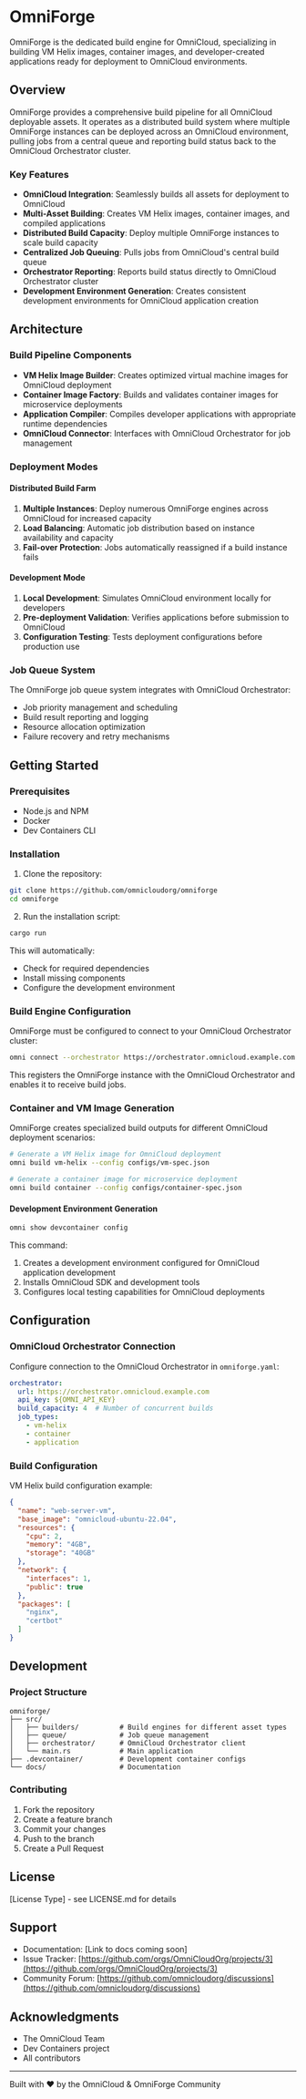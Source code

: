 # OmniForge

OmniForge is the dedicated build engine for OmniCloud, specializing in building VM Helix images, container images, and developer-created applications ready for deployment to OmniCloud environments.

## Overview

OmniForge provides a comprehensive build pipeline for all OmniCloud deployable assets. It operates as a distributed build system where multiple OmniForge instances can be deployed across an OmniCloud environment, pulling jobs from a central queue and reporting build status back to the OmniCloud Orchestrator cluster.

### Key Features

- **OmniCloud Integration**: Seamlessly builds all assets for deployment to OmniCloud
- **Multi-Asset Building**: Creates VM Helix images, container images, and compiled applications 
- **Distributed Build Capacity**: Deploy multiple OmniForge instances to scale build capacity
- **Centralized Job Queuing**: Pulls jobs from OmniCloud's central build queue
- **Orchestrator Reporting**: Reports build status directly to OmniCloud Orchestrator cluster
- **Development Environment Generation**: Creates consistent development environments for OmniCloud application creation

## Architecture

### Build Pipeline Components

- **VM Helix Image Builder**: Creates optimized virtual machine images for OmniCloud deployment
- **Container Image Factory**: Builds and validates container images for microservice deployments
- **Application Compiler**: Compiles developer applications with appropriate runtime dependencies
- **OmniCloud Connector**: Interfaces with OmniCloud Orchestrator for job management

### Deployment Modes

#### Distributed Build Farm
1. **Multiple Instances**: Deploy numerous OmniForge engines across OmniCloud for increased capacity
2. **Load Balancing**: Automatic job distribution based on instance availability and capacity
3. **Fail-over Protection**: Jobs automatically reassigned if a build instance fails

#### Development Mode
1. **Local Development**: Simulates OmniCloud environment locally for developers
2. **Pre-deployment Validation**: Verifies applications before submission to OmniCloud
3. **Configuration Testing**: Tests deployment configurations before production use

### Job Queue System

The OmniForge job queue system integrates with OmniCloud Orchestrator:
- Job priority management and scheduling
- Build result reporting and logging
- Resource allocation optimization
- Failure recovery and retry mechanisms

## Getting Started

### Prerequisites

- Node.js and NPM
- Docker
- Dev Containers CLI

### Installation

1. Clone the repository:
```bash
git clone https://github.com/omnicloudorg/omniforge
cd omniforge
```

2. Run the installation script:
```bash
cargo run
```

This will automatically:
- Check for required dependencies
- Install missing components
- Configure the development environment

### Build Engine Configuration

OmniForge must be configured to connect to your OmniCloud Orchestrator cluster:

```bash
omni connect --orchestrator https://orchestrator.omnicloud.example.com
```

This registers the OmniForge instance with the OmniCloud Orchestrator and enables it to receive build jobs.

### Container and VM Image Generation

OmniForge creates specialized build outputs for different OmniCloud deployment scenarios:

```bash
# Generate a VM Helix image for OmniCloud deployment
omni build vm-helix --config configs/vm-spec.json

# Generate a container image for microservice deployment
omni build container --config configs/container-spec.json
```

#### Development Environment Generation

```bash
omni show devcontainer config
```

This command:
1. Creates a development environment configured for OmniCloud application development
2. Installs OmniCloud SDK and development tools
3. Configures local testing capabilities for OmniCloud deployments

## Configuration

### OmniCloud Orchestrator Connection

Configure connection to the OmniCloud Orchestrator in `omniforge.yaml`:

```yaml
orchestrator:
  url: https://orchestrator.omnicloud.example.com
  api_key: ${OMNI_API_KEY}
  build_capacity: 4  # Number of concurrent builds
  job_types:
    - vm-helix
    - container
    - application
```

### Build Configuration

VM Helix build configuration example:

```json
{
  "name": "web-server-vm",
  "base_image": "omnicloud-ubuntu-22.04",
  "resources": {
    "cpu": 2,
    "memory": "4GB",
    "storage": "40GB"
  },
  "network": {
    "interfaces": 1,
    "public": true
  },
  "packages": [
    "nginx",
    "certbot"
  ]
}
```

## Development

### Project Structure

```
omniforge/
├── src/
│   ├── builders/          # Build engines for different asset types
│   ├── queue/             # Job queue management
│   ├── orchestrator/      # OmniCloud Orchestrator client
│   └── main.rs            # Main application
├── .devcontainer/         # Development container configs
└── docs/                  # Documentation
```

### Contributing

1. Fork the repository
2. Create a feature branch
3. Commit your changes
4. Push to the branch
5. Create a Pull Request

## License

[License Type] - see LICENSE.md for details

## Support

- Documentation: [Link to docs coming soon]
- Issue Tracker: [https://github.com/orgs/OmniCloudOrg/projects/3](https://github.com/orgs/OmniCloudOrg/projects/3)
- Community Forum: [https://github.com/omnicloudorg/discussions](https://github.com/omnicloudorg/discussions)

## Acknowledgments

- The OmniCloud Team
- Dev Containers project
- All contributors

---

Built with ❤️ by the OmniCloud & OmniForge Community
